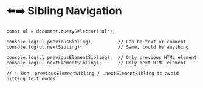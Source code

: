 # ⬅️➡️ Sibling Navigation

    const ul = document.querySelector('ul');

    console.log(ul.previousSibling);         // Can be text or comment
    console.log(ul.nextSibling);             // Same, could be anything

    console.log(ul.previousElementSibling);  // Only previous HTML element
    console.log(ul.nextElementSibling);      // Only next HTML element

    // ✨ Use .previousElementSibling / .nextElementSibling to avoid hitting text nodes.
